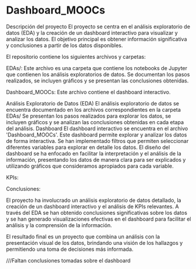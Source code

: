 # Dashboard_MOOCs
Descripción del proyecto
El proyecto se centra en el análisis exploratorio de datos (EDA) y la creación de un dashboard interactivo para visualizar y analizar los datos. El objetivo principal es obtener información significativa y conclusiones a partir de los datos disponibles.

El repositorio contiene los siguientes archivos y carpetas:

EDAs/: Este archivo es una carpeta que contiene los notebooks de Jupyter que contienen los análisis exploratorios de datos. Se documentan los pasos realizados, se incluyen gráficos y se presentan las conclusiones obtenidas.


Dashboard_MOOCs: Este archivo contiene el dashboard interactivo.

Análisis Exploratorio de Datos (EDA)
El análisis exploratorio de datos se encuentra documentado en los archivos correspondientes en la carpeta EDAs/ Se presentan los pasos realizados para explorar los datos, se incluyen gráficos y se analizan las conclusiones obtenidas en cada etapa del análisis.
Dashboard
El dashboard interactivo se encuentra en el archivo 'Dashboard_MOOCs'. Este dashboard permite explorar y analizar los datos de forma interactiva. Se han implementado filtros que permiten seleccionar diferentes variables para explorar en detalle los datos. El diseño del dashboard se ha enfocado en facilitar la interpretación y el análisis de la información, presentando los datos de manera clara para ser explicados y utilizando gráficos que consideramos apropiados para cada variable.

KPIs:


Conclusiones:

El proyecto ha involucrado un análisis exploratorio de datos detallado, la creación de un dashboard interactivo y el análisis de KPIs relevantes. A través del EDA se han obtenido conclusiones significativas sobre los datos y se han generado visualizaciones efectivas en el dashboard para facilitar el análisis y la comprensión de la información.

El resultado final es un proyecto que combina un análisis con la presentación visual de los datos, brindando una visión de los hallazgos y permitiendo una toma de decisiones más informada.

///Faltan conclusiones tomadas sobre el dashboard